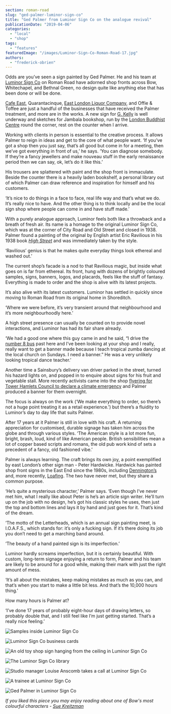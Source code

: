 ```yaml
---
section: roman-road
slug: "ged-palmer-luminor-sign-co"
title: "Ged Palmer from Luminor Sign Co on the analogue revival"
publicationDate: "2019-04-06"
categories: 
  - "local"
  - "shop"
tags: 
  - "features"
featuredImage: "/images/Luminor-Sign-Co-Roman-Road-17.jpg"
authors: 
  - "frederick-obrien"
---
```


Odds are you’ve seen a sign painted by Ged Palmer. He and his team at [Luminor Sign Co](https://www.luminorsignco.com) on Roman Road have adorned shop fronts across Bow, Whitechapel, and Bethnal Green, no design quite like anything else that has been done or will be done.

[Cafe East](https://romanroadlondon.com/cafe-east-roman-road-mustafa-has-interview/), Quarantacinque, [East London Liquor Company](https://romanroadlondon.com/alex-wolpert-east-london-liquor-company/), and Offie & Toffee are just a handful of the businesses that have received the Palmer treatment, and more are in the works. A new sign for [G. Kelly](https://romanroadlondon.com/g-kelly-pie-and-mash-shop-reopens-roman-road/) is well underway and sketches for Jambala bookshop, run by the [London Buddhist Centre](https://romanroadlondon.com/london-buddhist-centre-east-london/) round the corner, rest on the counter when I arrive.

Working with clients in person is essential to the creative process. It allows Palmer to reign in ideas and get to the core of what people want. ‘If you’ve got a shop then you just say, that’s all good but come in for a meeting, then we’ve got everything in front of us,’ he says. ‘You can diagnose somebody. If they’re a fancy jewellers and make nouveau stuff in the early renaissance period then we can say, ok, let’s do it like this.’

His trousers are splattered with paint and the shop front is immaculate. Beside the counter there is a heavily laden bookshelf, a personal library out of which Palmer can draw reference and inspiration for himself and his customers.

‘It’s nice to do things in a face to face, real life way and that’s what we do. It’s really nice to have. And the other thing is to think locally and be the local sign shop where people can come in and have stuff made.’

With a purely analogue approach, Luminor feels both like a throwback and a breath of fresh air. Its name is a homage to the original Luminor Sign Co, which was at the corner of City Road and Old Street and closed in 1938. Palmer found a painting of the original by English artist Eric Ravilious in his 1938 book [_High Street_](https://www.vam.ac.uk/shop/high-street.html) and was immediately taken by the style.

‘Ravilious’ genius is that he makes quite everyday things look ethereal and washed out.’

The current shop’s facade is a nod to that Ravilious magic, but inside what goes on is far from ethereal. Its front, hung with dozens of brightly coloured samples, signs, banners, logos, and placards, feels like the stuff of fantasy. Everything is made to order and the shop is alive with its latest projects.

It’s also alive with its latest customers. Luminor has settled in quickly since moving to Roman Road from its original home in Shoreditch.

‘Where we were before, it’s very transient around that neighbourhood and it’s more neighbourhoodly here.’

A high street presence can usually be counted on to provide novel interactions, and Luminor has had its fair share already.

‘We had a good one where this guy came in and he said, “I drive the [number 8 bus](https://romanroadlondon.com/allen-staines-no8-bus-bow-garage-charladies-bowler-hats/) past here and I’ve been looking at your shop and I really, really want to get a banner made because I teach tropical zumba dancing at the local church on Sundays. I need a banner.” He was a very unlikely looking tropical dance teacher.’

Another time a Sainsbury’s delivery van driver parked in the street, turned his hazard lights on, and popped in to enquire about signs for his fruit and vegetable stall. More recently activists came into the shop [flyering for Tower Hamlets Council to declare a climate emergency](https://romanroadlondon.com/tower-hamlets-war-air-pollution/) and Palmer produced a banner for them overnight.

The focus is always on the work (‘We make everything to order, so there’s not a huge point treating it as a retail experience.’) but there’s a fluidity to Luminor’s day to day life that suits Palmer.

After 17 years at it Palmer is still in love with his craft. A returning appreciation for customised, durable signage has taken him across the globe and through various styles. ‘The American style is a lot more fun, bright, brash, loud, kind of like American people. British sensibilities mean a lot of copper based scripts and romans, the old pub work kind of sets a precedent of a fancy, old fashioned vibe.’

Palmer is always learning. The craft brings its own joy, a point exemplified by east London’s other sign man - Peter Hardwicke. Hardwick has painted shop front signs in the East End since the 1980s, including [Dennington’s](https://romanroadlondon.com/denningtons-florists/) and, more recently, [Loafing](https://romanroadlondon.com/loafing-coffee-crepe-shop-reopens/). The two have never met, but they share a common purpose.

‘He’s quite a mysterious character,’ Palmer says. ‘Even though I’ve never met him, what I really like about Peter is he’s an article sign writer. He’ll turn up on the job with no design, he’s got his classic styles he uses, then just the top and bottom lines and lays it by hand and just goes for it. That’s kind of the dream.

‘The motto of the Letterheads, which is an annual sign painting meet, is I.O.A.F.S., which stands for: it’s only a fucking sign. If it’s there doing its job you don’t need to get a marching band around.

‘The beauty of a hand painted sign is its imperfection.’

Luminor hardly screams imperfection, but it is certainly beautiful. With custom, long-term signage enjoying a return to form, Palmer and his team are likely to be around for a good while, making their mark with just the right amount of mess.

‘It’s all about the mistakes, keep making mistakes as much as you can, and that’s when you start to make a little bit less. And that’s the 10,000 hours thing.’

How many hours is Palmer at?

‘I’ve done 17 years of probably eight-hour days of drawing letters, so probably double that, and I still feel like I’m just getting started. That’s a really nice feeling.’

![Samples inside Luminor Sign Co](/images/Luminor-Sign-Co-Roman-Road-01-1024x683.jpg)

![Luminor Sign Co business cards](/images/Luminor-Sign-Co-Roman-Road-03-1024x683.jpg)

![An old toy shop sign hanging from the ceiling in Luminor Sign Co](/images/Luminor-Sign-Co-Roman-Road-05-1024x683.jpg)

![The Luminor Sign Co library](/images/Luminor-Sign-Co-Roman-Road-07-1024x683.jpg)

![Studio manager Louise Anscomb takes a call at Luminor Sign Co](/images/Luminor-Sign-Co-Roman-Road-08-1024x683.jpg)

![A trainee at Luminor Sign Co](/images/Luminor-Sign-Co-Roman-Road-10-1024x683.jpg)

![Ged Palmer in Luminor Sign Co](/images/Luminor-Sign-Co-Roman-Road-15-1024x683.jpg)

_If you liked this piece you may enjoy reading about one of Bow's most colourful characters - [Sue Kreitzman](https://romanroadlondon.com/bow-artist-sue-kreitzman-interview/)_


